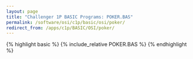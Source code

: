 ```yaml
---
layout: page
title: "Challenger 1P BASIC Programs: POKER.BAS"
permalink: /software/osi/c1p/basic/osi/poker/
redirect_from: /apps/c1p/BASIC/OSI/poker/
---
```


{% highlight basic %}
{% include_relative POKER.BAS %}
{% endhighlight %}
